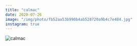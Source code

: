 ```yaml
---
title: "calmac"
date: 2020-07-26
image: "/img/photo/fb52aa53b990b4ab528720a9b4c7e484.jpg"
instagram: true
---
```


![calmac](/img/photo/fb52aa53b990b4ab528720a9b4c7e484.jpg)
